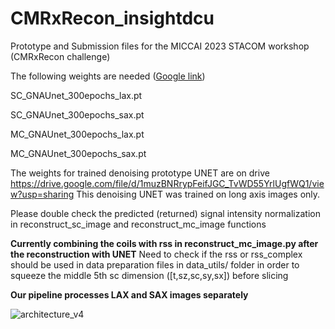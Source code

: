 # CMRxRecon_insightdcu
Prototype and Submission files for the MICCAI 2023 STACOM workshop (CMRxRecon challenge)

The following weights are needed ([Google link](https://drive.google.com/drive/folders/1WnnJEoyEY7-4rcavP4rd02fRPgIJy_1-?usp=drive_link))

SC_GNAUnet_300epochs_lax.pt

SC_GNAUnet_300epochs_sax.pt

MC_GNAUnet_300epochs_lax.pt

MC_GNAUnet_300epochs_sax.pt


The weights for trained denoising prototype UNET are on drive https://drive.google.com/file/d/1muzBNRrypFeifJGC_TvWD55YrlUgfWQ1/view?usp=sharing This denoising UNET was trained on long axis images only.


Please double check the predicted (returned) signal intensity normalization in reconstruct_sc_image and reconstruct_mc_image functions

**Currently combining the coils with rss in reconstruct_mc_image.py after the reconstruction with UNET** Need to check if the rss or rss_complex should be used in data preparation files in data_utils/ folder in order to squeeze the middle 5th sc dimension ([t,sz,sc,sy,sx]) before slicing 

**Our pipeline processes LAX and SAX images separately**


![architecture_v4](https://github.com/juliadietlmeier/CMRxRecon_insightdcu/assets/79544193/f6f404c8-803c-43eb-b8f1-881389af89f5)
 
